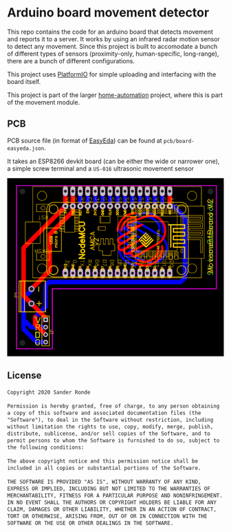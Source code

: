 # Arduino board movement detector

This repo contains the code for an arduino board that detects movement and reports it to a server. It works by using an infrared radar motion sensor to detect any movement. Since this project is built to accomodate a bunch of different types of sensors (proximity-only, human-specific, long-range), there are a bunch of different configurations.

This project uses [PlatformIO](https://platformio.org/) for simple uploading and interfacing with the board itself.

This project is part of the larger [home-automation](https://github.com/SanderRonde/home-automation) project, where this is part of the movement module.

## PCB

PCB source file (in format of [EasyEda](https://easyeda.com)) can be found at `pcb/board-easyeda.json`.

It takes an ESP8266 devkit board (can be either the wide or narrower one), a simple screw terminal and a `US-016` ultrasonic movement sensor

![PCB](./pcb//board.png)

## License

```text
Copyright 2020 Sander Ronde

Permission is hereby granted, free of charge, to any person obtaining a copy of this software and associated documentation files (the "Software"), to deal in the Software without restriction, including without limitation the rights to use, copy, modify, merge, publish, distribute, sublicense, and/or sell copies of the Software, and to permit persons to whom the Software is furnished to do so, subject to the following conditions:

The above copyright notice and this permission notice shall be included in all copies or substantial portions of the Software.

THE SOFTWARE IS PROVIDED "AS IS", WITHOUT WARRANTY OF ANY KIND, EXPRESS OR IMPLIED, INCLUDING BUT NOT LIMITED TO THE WARRANTIES OF MERCHANTABILITY, FITNESS FOR A PARTICULAR PURPOSE AND NONINFRINGEMENT. IN NO EVENT SHALL THE AUTHORS OR COPYRIGHT HOLDERS BE LIABLE FOR ANY CLAIM, DAMAGES OR OTHER LIABILITY, WHETHER IN AN ACTION OF CONTRACT, TORT OR OTHERWISE, ARISING FROM, OUT OF OR IN CONNECTION WITH THE SOFTWARE OR THE USE OR OTHER DEALINGS IN THE SOFTWARE.
```